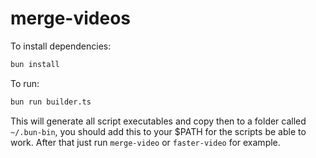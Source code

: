 # merge-videos

To install dependencies:

```bash
bun install
```

To run:

```bash
bun run builder.ts
```
  
This will generate all script executables and copy then to a folder called `~/.bun-bin`, you should add this to your $PATH for the scripts be able to work. After that just run `merge-video` or `faster-video` for example.
